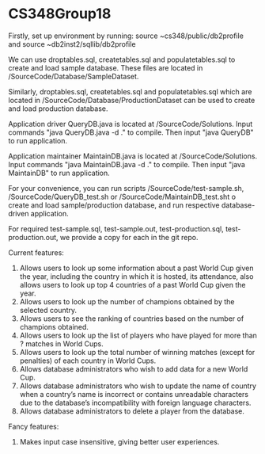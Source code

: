 # CS348Group18

Firstly, set up environment by running:
source ~cs348/public/db2profile and source ~db2inst2/sqllib/db2profile

We can use droptables.sql, createtables.sql and populatetables.sql to create and load sample database. These files are located in 
/SourceCode/Database/SampleDataset.

Similarly, droptables.sql, createtables.sql and populatetables.sql which are located in /SourceCode/Database/ProductionDataset can be used to create and load production database.

Application driver QueryDB.java is located at /SourceCode/Solutions. Input commands "java QueryDB.java -d ." to compile.
Then input "java QueryDB" to run application.

Application maintainer MaintainDB.java is located at /SourceCode/Solutions. Input commands "java MaintainDB.java -d ." to compile.
Then input "java MaintainDB" to run application.

For your convenience, you can run scripts /SourceCode/test-sample.sh, /SourceCode/QueryDB_test.sh or 
/SourceCode/MaintainDB_test.sht o create and load sample/production database, and run respective database-driven application.

For required test-sample.sql, test-sample.out,  test-production.sql, test-production.out, we provide a copy 
for each in the git repo.

Current features:
1. Allows users to look up some information about a past World Cup given the year, including the country in which it is hosted, its attendance, also allows users to look up top 4 countries of a past World Cup given the year.
2. Allows users to look up the number of champions obtained by the selected country.
3. Allows users to see the ranking of countries based on the number of champions obtained.
4. Allows users to look up the list of players who have played for more than ? matches in World Cups.
5. Allows users to look up the total number of winning matches (except for penalties) of each country in World Cups.
6. Allows database administrators who wish to add data for a new World Cup.
7. Allows database administrators who wish to update the name of country when a country’s name is incorrect or contains unreadable characters due to the database’s incompatibility with foreign language characters.
8. Allows database administrators to delete a player from the database.

Fancy features:
1. Makes input case insensitive, giving better user experiences.